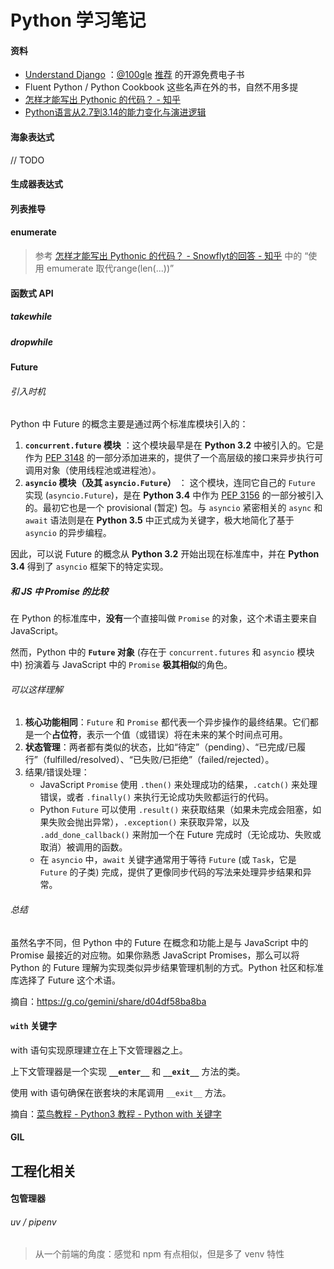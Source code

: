 # Python 学习笔记



#### 资料

- [Understand Django](https://www.mattlayman.com/understand-django) ：[@100gle](https://twitter.com/1oogle) [推荐](https://x.com/1oogle/status/1773376213731668129) 的开源免费电子书
- Fluent Python / Python Cookbook 这些名声在外的书，自然不用多提
- [怎样才能写出 Pythonic 的代码？ - 知乎](https://www.zhihu.com/question/21408921)
- [Python语言从2.7到3.14的能力变化与演进逻辑](https://mp.weixin.qq.com/s/iRVqDjvfsilxRugG65fJNw)



#### 海象表达式

// TODO



#### 生成器表达式

#### 列表推导



#### enumerate

> 参考 [怎样才能写出 Pythonic 的代码？ - Snowflyt的回答 - 知乎](https://www.zhihu.com/question/21408921/answer/2557328805) 中的 “使用 emumerate 取代range(len(...))”



#### 函数式 API

##### takewhile



##### dropwhile



#### Future

###### 引入时机

Python 中 Future 的概念主要是通过两个标准库模块引入的：

1. **`concurrent.future` 模块** ：这个模块最早是在 **Python 3.2** 中被引入的。它是作为 [PEP 3148](https://peps.python.org/pep-3148/) 的一部分添加进来的，提供了一个高层级的接口来异步执行可调用对象（使用线程池或进程池）。
2. **`asyncio` 模块（及其 `asyncio.Future`）** ： 这个模块，连同它自己的 `Future` 实现 (`asyncio.Future`)，是在 **Python 3.4** 中作为 [PEP 3156](https://peps.python.org/pep-3156/) 的一部分被引入的。最初它也是一个 provisional (暂定) 包。与 `asyncio` 紧密相关的 `async` 和 `await` 语法则是在 **Python 3.5** 中正式成为关键字，极大地简化了基于 `asyncio` 的异步编程。

因此，可以说 Future 的概念从 **Python 3.2** 开始出现在标准库中，并在 **Python 3.4** 得到了 `asyncio` 框架下的特定实现。

##### 和 JS 中 Promise 的比较

在 Python 的标准库中，**没有**一个直接叫做 `Promise` 的对象，这个术语主要来自 JavaScript。

然而，Python 中的 **`Future` 对象** (存在于 `concurrent.futures` 和 `asyncio` 模块中) 扮演着与 JavaScript 中的 `Promise` **极其相似**的角色。

###### 可以这样理解

1. **核心功能相同**：`Future` 和 `Promise` 都代表一个异步操作的最终结果。它们都是一个**占位符**，表示一个值（或错误）将在未来的某个时间点可用。
2. **状态管理**：两者都有类似的状态，比如“待定”（pending）、“已完成/已履行”（fulfilled/resolved）、“已失败/已拒绝”（failed/rejected）。
3. 结果/错误处理：
   - JavaScript `Promise` 使用 `.then()` 来处理成功的结果，`.catch()` 来处理错误，或者 `.finally()` 来执行无论成功失败都运行的代码。
   - Python `Future` 可以使用 `.result()` 来获取结果（如果未完成会阻塞，如果失败会抛出异常），`.exception()` 来获取异常，以及 `.add_done_callback()` 来附加一个在 Future 完成时（无论成功、失败或取消）被调用的函数。
   - 在 `asyncio` 中，`await` 关键字通常用于等待 `Future` (或 `Task`，它是 `Future` 的子类) 完成，提供了更像同步代码的写法来处理异步结果和异常。

###### 总结

虽然名字不同，但 Python 中的 Future 在概念和功能上是与 JavaScript 中的 Promise 最接近的对应物。如果你熟悉 JavaScript Promises，那么可以将 Python 的 Future 理解为实现类似异步结果管理机制的方式。Python 社区和标准库选择了 Future 这个术语。

摘自：https://g.co/gemini/share/d04df58ba8ba



#### `with` 关键字

with 语句实现原理建立在上下文管理器之上。

上下文管理器是一个实现 **`__enter__`** 和 **`__exit__`** 方法的类。

使用 with 语句确保在嵌套块的末尾调用 `__exit__` 方法。

摘自：[菜鸟教程 - Python3 教程 - Python with 关键字](https://www.runoob.com/python3/python-with.html)



#### GIL



## 工程化相关

#### 包管理器

###### uv / pipenv

> 从一个前端的角度：感觉和 npm 有点相似，但是多了 venv 特性
